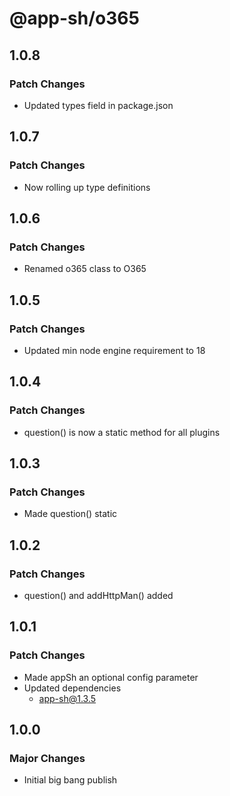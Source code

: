 # @app-sh/o365

## 1.0.8

### Patch Changes

- Updated types field in package.json

## 1.0.7

### Patch Changes

- Now rolling up type definitions

## 1.0.6

### Patch Changes

- Renamed o365 class to O365

## 1.0.5

### Patch Changes

- Updated min node engine requirement to 18

## 1.0.4

### Patch Changes

- question() is now a static method for all plugins

## 1.0.3

### Patch Changes

- Made question() static

## 1.0.2

### Patch Changes

- question() and addHttpMan() added

## 1.0.1

### Patch Changes

- Made appSh an optional config parameter
- Updated dependencies
  - app-sh@1.3.5

## 1.0.0

### Major Changes

- Initial big bang publish
